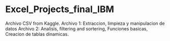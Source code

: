 # Excel_Projects_final_IBM
Archivo CSV from Kaggle.
Archivo 1: Extraccion, limpieza y manipulacion de datos
Archivo 2: Analisis, filtering and sortering, Funciones basicas, Creacion de tablas dinamicas.
